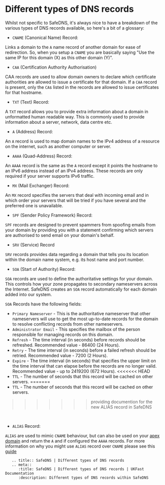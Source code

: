 # Different types of DNS records

Whilst not specific to SafeDNS, it's always nice to have a breakdown of the various types of DNS records available, so here's a bit of a glossary:

* `CNAME` (Canonical Name) Record:

 Links a domain to the `A` name record of another domain for ease of redirection. So, when you setup a `CNAME` you are basically saying "Use the same IP for this domain (X) as this other domain (Y)".

* `CAA` (Certification Authority Authorisation)

CAA records are used to allow domain owners to declare which certificate authorities are allowed to issue a certificate for that domain. If a `CAA` record is present, only the `CA`s listed in the records are allowed to issue certificates for that hostname.

* `TXT` (Text) Record:

A `TXT` record allows you to provide extra information about a domain in unformatted human readable way. This is commonly used to provide information about a server, network, data centre etc.

* `A` (Address) Record:

An `A` record is used to map domain names to the <nospell>IPv4</nospell> address of a resource on the internet, such as another computer or server.

* `AAAA` (Quad-Address) Record:

An `AAAA` record is the same as the `A` record except it points the hostname to an <nospell>IPv6</nospell> address instead of an <nospell>IPv4</nospell> address. These records are only required if your server supports <nospell>IPv6</nospell> traffic.

* `MX` (Mail Exchanger) Record:

An `MX` record specifies the servers that deal with incoming email and in which order your servers that will be tried if you have several and the preferred one is unavailable.

* `SPF` (Sender Policy Framework) Record:

`SPF` records are designed to prevent spammers from spoofing emails from your domain by providing you with a statement confirming which servers are authorised to send email on your domain's behalf.

* `SRV` (Service) Record

`SRV` records provides data regarding a domain that tells you its location within the domain name system, e.g. its host name and port number.

* `SOA` (Start of Authority) Record:

`SOA` records are used to define the authoritative settings for your domain. This controls how your zone propagates to secondary nameservers across the Internet. SafeDNS creates an `SOA` record automatically for each domain added into our system.

`SOA` Records have the following fields:

* `Primary Nameserver` - This is the authoritative nameserver that other nameservers will use to get the most up-to-date records for the domain to resolve conflicting records from other nameservers.
* `Administrator Email` - This specifies the mailbox of the person responsible for managing records on this domain.
* `Refresh` - The time interval (in seconds) before records should be refreshed. Recommended value - 86400 (24 Hours).
* `Retry` - The time interval (in seconds) before a failed refresh should be retried. Recommended value - 7200 (2 Hours).
* `Expire` - The time interval (in seconds) that specifies the upper limit on the time interval that can elapse before the records are no longer valid. Recommended value - up to 2419200 (672 Hours).
<<<<<<< HEAD
* `TTL` - The number of seconds that this record will be cached on other servers.
=======
* `TTL` - The number of seconds that this record will be cached on other servers.  
>>>>>>> providing documention for the new ALIAS record in SafeDNS
</br>

* `ALIAS` Record:

`ALIAS` are used to mimic `CNAME` behaviour, but can also be used on your [apex domain](https://docs.ukfast.co.uk/domains/safedns/apexdomain.html) and return the `A` and if configured the `AAAA` records. For more information on why you might use `ALIAS` record over `CNAME` please see this [guide](https://docs.ukfast.co.uk/domains/safedns/aliasrecord.html)

```eval_rst
   .. title:: SafeDNS | Different types of DNS records
   .. meta::
      :title: SafeDNS | Different types of DNS records | UKFast Documentation
      :description: Different types of DNS records within SafeDNS
```
